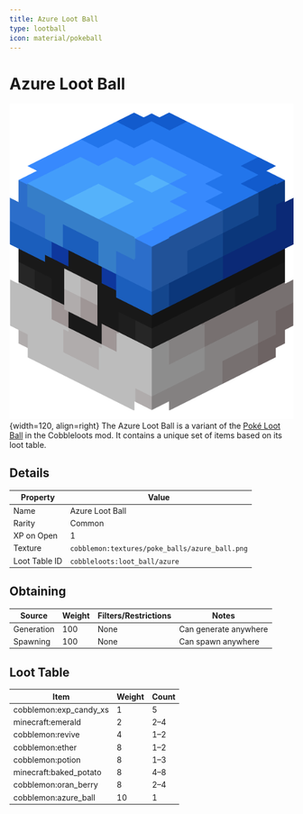 ```yaml
---
title: Azure Loot Ball
type: lootball
icon: material/pokeball
---
```


# Azure Loot Ball
![Azure Ball](../../assets/ball/Azure_Ball_(model).png){width=120, align=right}
The Azure Loot Ball is a variant of the [Poké Loot Ball](poké.md) in the Cobbleloots mod. It contains a unique set of items based on its loot table.

## Details
| Property        | Value                                             |
|-----------------|---------------------------------------------------|
| Name            | Azure Loot Ball                                   |
| Rarity          | Common                                            |
| XP on Open      | 1                                                 |
| Texture         | `cobblemon:textures/poke_balls/azure_ball.png`    |
| Loot Table ID   | `cobbleloots:loot_ball/azure`                     |

## Obtaining
| Source      | Weight | Filters/Restrictions                                      | Notes |
|-------------|--------|----------------------------------------------------------|-------|
| Generation  | 100    | None | Can generate anywhere |
| Spawning    | 100    | None | Can spawn anywhere    |


## Loot Table

| Item                      | Weight | Count       |
|---------------------------|--------|-------------|
| cobblemon:exp_candy_xs    | 1      | 5           |
| minecraft:emerald         | 2      | 2–4         |
| cobblemon:revive          | 4      | 1–2         |
| cobblemon:ether           | 8      | 1–2         |
| cobblemon:potion          | 8      | 1–3         |
| minecraft:baked_potato    | 8      | 4–8         |
| cobblemon:oran_berry      | 8      | 2–4         |
| cobblemon:azure_ball      | 10     | 1           |

